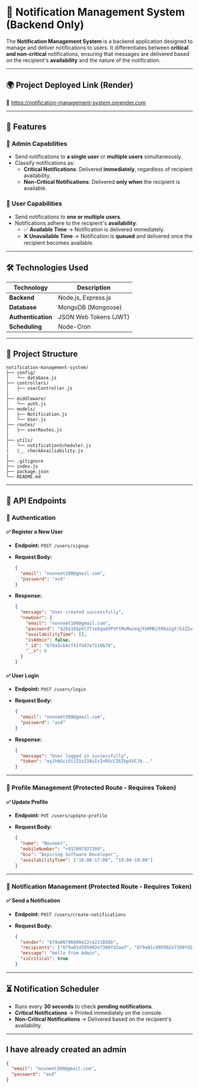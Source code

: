 # 📢 Notification Management System (Backend Only)

The **Notification Management System** is a backend application designed to manage and deliver notifications to users. It differentiates between **critical and non-critical** notifications, ensuring that messages are delivered based on the recipient's **availability** and the nature of the notification.

---

## 🌍 **Project Deployed Link (Render)**

🔗 https://notification-management-system.onrender.com

---

## 🚀 **Features**

### 🔹 **Admin Capabilities**

- Send notifications to **a single user** or **multiple users** simultaneously.
- Classify notifications as:
  - **Critical Notifications**: Delivered **immediately**, regardless of recipient availability.
  - **Non-Critical Notifications**: Delivered **only when** the recipient is available.

### 🔹 **User Capabilities**

- Send notifications to **one or multiple users**.
- Notifications adhere to the recipient's **availability**:
  - ✅ **Available Time** → Notification is delivered immediately.
  - ❌ **Unavailable Time** → Notification is **queued** and delivered once the recipient becomes available.

---

## 🛠 **Technologies Used**

| Technology         | Description           |
| ------------------ | --------------------- |
| **Backend**        | Node.js, Express.js   |
| **Database**       | MongoDB (Mongoose)    |
| **Authentication** | JSON Web Tokens (JWT) |
| **Scheduling**     | Node-Cron             |

---

## 📂 **Project Structure**

```
notification-management-system/
├── config/
│   └── database.js
├── controllers/
│   ├── userController.js
|
├── middleware/
│   └── auth.js
├── models/
│   ├── Notification.js
│   └── User.js
├── routes/
│   ├── userRoutes.js
│
├── utils/
│   └── notificationScheduler.js
|   |__ checkAvailiability.js
|
├── .gitignore
├── index.js
├── package.json
└── README.md
```

---

## 👤 **API Endpoints**

### 🔑 **Authentication**

#### ✅ **Register a New User**

- **Endpoint:** `POST /users/signup`

- **Request Body:**
  ```json
  {
    "email": "novneet100@gmail.com",
    "password": "asd"
  }
  ```
- **Response:**
  ```json
  {
    "message": "User created successfully",
    "newUser": {
      "email": "novneet100@gmail.com",
      "password": "$2b$10$pVl7TzekqadVPVFtMvMwzeqjFbKMK2tR9a1gY/GJZ2u4fagO6KELe",
      "availabilityTime": [],
      "isAdmin": false,
      "_id": "679a3cb4cf41fd47e7116679",
      "__v": 0
    }
  }
  ```

#### ✅ **User Login**

- **Endpoint:** `POST /users/login`

- **Request Body:**
  ```json
  {
    "email": "novneet300@gmail.com",
    "password": "asd"
  }
  ```
- **Response:**
  ```json
  {
    "message": "User logged in successfully",
    "token": "eyJhbGciOiJIUzI1NiIsInR5cCI6IkpXVCJ9..."
  }
  ```

---

### 🔧 **Profile Management** (Protected Route - Requires Token)

#### ✅ **Update Profile**

- **Endpoint:** `PUT /users/update-profile`

- **Request Body:**
  ```json
  {
    "name": "Novneet",
    "mobileNumber": "+917007927209",
    "bio": "Aspiring Software Developer",
    "availabilityTime": ["16:00-17:00", "18:00-19:00"]
  }
  ```

---

### 📢 **Notification Management** (Protected Route - Requires Token)

#### ✅ **Send a Notification**

- **Endpoint:** `POST /users/create-notifications`

- **Request Body:**
  ```json
  {
    "sender": "679a06796086e22ce221856b",
    "recipients": ["679a01d395902e7308fd2aaf", "679a01cd95902e7308fd2aac"],
    "message": "Hello from Admin",
    "isCritical": true
  }
  ```

---

## ⏳ **Notification Scheduler**

- Runs every **30 seconds** to check **pending notifications**.
- **Critical Notifications** → Printed immediately on the console.
- **Non-Critical Notifications** → Delivered based on the recipient's availability.

---

## **I have already created an admin**

```json
{
  "email": "novneet300@gmail.com",
  "password": "asd"
}
```
